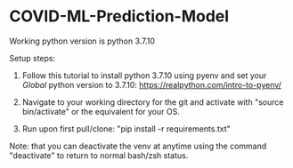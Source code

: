 # COVID-ML-Prediction-Model

Working python version is python 3.7.10 

Setup steps: 

1. Follow this tutorial to install python 3.7.10 using pyenv and set your *Global* python version to 3.7.10: https://realpython.com/intro-to-pyenv/

2. Navigate to your working directory for the git and activate with "source bin/activate" or the equivalent for your OS.

3. Run upon first pull/clone: "pip install -r requirements.txt"

Note: that you can deactivate the venv at anytime using the command "deactivate" to return to normal bash/zsh status.
